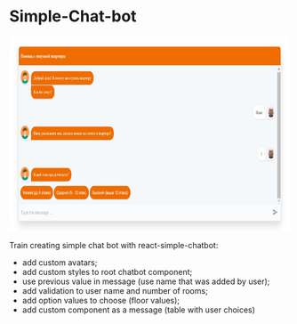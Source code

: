 # Simple-Chat-bot

<img src="./src/screen-shot.jpg" title="chat=bot" width="100%" height="350px">

Train creating simple chat bot with react-simple-chatbot:

- add custom avatars;
- add custom styles to root chatbot component;
- use previous value in message (use name that was added by user);
- add validation to user name and number of rooms;
- add option values to choose (floor values);
- add custom component as a message (table with user choices)
